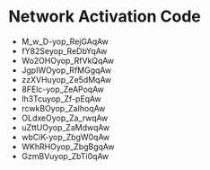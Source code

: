 # Network Activation Code
* M_w_D-yop_RejGAqAw
* fY82Seyop_ReDbYqAw
* Wo2OHOyop_RfVkQqAw
* JgpIWOyop_RfMGgqAw
* zzXVHuyop_Ze5dMqAw
* 8FElc-yop_ZeAPoqAw
* lh3Tcuyop_Zf-pEqAw
* rcwkBOyop_ZaIhoqAw
* OLdxeOyop_Za_rwqAw
* uZttUOyop_ZaMdwqAw
* wbCiK-yop_ZbgW0qAw
* WKhRHOyop_ZbgBgqAw
* GzmBVuyop_ZbTi0qAw